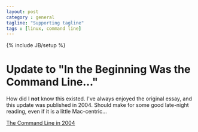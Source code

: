 ```yaml
---
layout: post
category : general
tagline: "Supporting tagline"
tags : [linux, command line]
---
```

{% include JB/setup %}

# Update to "In the Beginning Was the Command Line..."

How did I **not** know this existed.  I've always enjoyed the original essay, and this update was published in 2004.  Should make for some good late-night reading, even if it is a little Mac-centric...

[The Command Line in 2004](http://garote.bdmonkeys.net/commandline/index.html)

